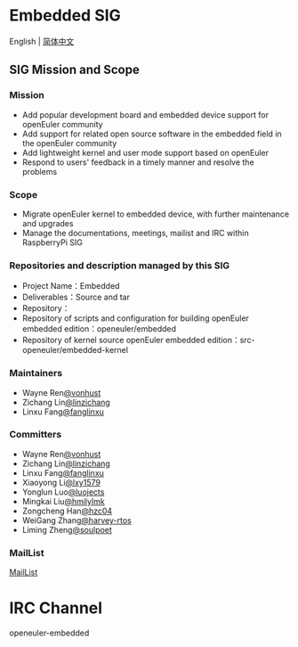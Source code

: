 
# Embedded SIG
English | [简体中文](./sig-embedded_cn.md)

## SIG Mission and Scope

### Mission
- Add popular development board and embedded device support for openEuler community
- Add support for related open source software in the embedded field in the openEuler community
- Add lightweight kernel and user mode support based on openEuler
- Respond to users' feedback in a timely manner and resolve the problems
### Scope
- Migrate openEuler kernel to embedded device, with further maintenance and upgrades
- Manage the documentations, meetings, mailist and IRC within RaspberryPi SIG
### Repositories and description managed by this SIG

- Project Name：Embedded
- Deliverables：Source and tar
- Repository：
- Repository of scripts and configuration for building openEuler embedded edition：openeuler/embedded
- Repository of kernel source openEuler embedded edition：src-openeuler/embedded-kernel

### Maintainers
- Wayne Ren[@vonhust](https://gitee.com/vonhust)
- Zichang Lin[@linzichang](https://gitee.com/linzichang)
- Linxu Fang[@fanglinxu](https://gitee.com/fanglinxu)

### Committers
- Wayne Ren[@vonhust](https://gitee.com/vonhust)
- Zichang Lin[@linzichang](https://gitee.com/linzichang)
- Linxu Fang[@fanglinxu](https://gitee.com/fanglinxu)
- Xiaoyong Li[@lxy1579](https://gitee.com/lxy1579)
- Yonglun Luo[@luojects](https://gitee.com/luojects)
- Mingkai Liu[@hmilylmk](https://gitee.com/hmilylmk)
- Zongcheng Han[@hzc04](https://gitee.com/hzc04)
- WeiGang Zhang[@harvey-rtos](https://gitee.com/harvey-rtos)
- Liming Zheng[@soulpoet](https://gitee.com/soulpoet)


### MailList

[MailList](dev@openeuler.org)

# IRC Channel
openeuler-embedded

